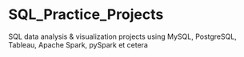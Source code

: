 # SQL_Practice_Projects
SQL data analysis &amp; visualization projects using MySQL, PostgreSQL, Tableau, Apache Spark, pySpark et cetera
